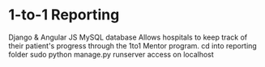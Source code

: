 1-to-1 Reporting
=================

Django & Angular JS
MySQL database
Allows hospitals to keep track of their patient's progress through the 1to1 Mentor program.
cd into reporting folder
sudo python manage.py runserver
access on localhost
